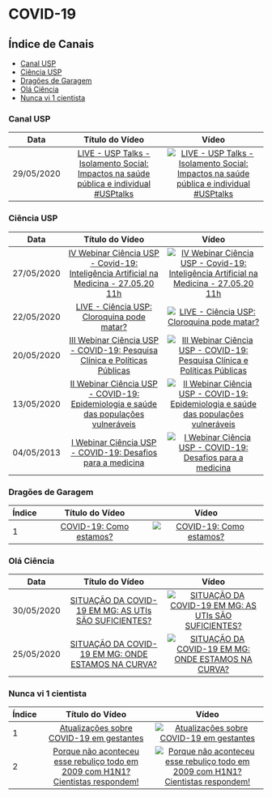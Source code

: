 # COVID-19

## Índice de Canais

* [Canal USP](#Canal-USP)
* [Ciência USP](#Ciência-USP)
* [Dragões de Garagem](#Dragões-de-Garagem)
* [Olá Ciência](#Olá-ciencia)
* [Nunca vi 1 cientista](#Nunca-vi-1-cientista)

### Canal USP

| Data | Título do Vídeo                                                                                      | Vídeo |
| -------|:----------------------------------------------------------------------------------------------------:|:-----:|
| 29/05/2020 | [LIVE - USP Talks - Isolamento Social: Impactos na saúde pública e individual #USPtalks](https://www.youtube.com/watch?v=wK9qf0BA97s)                                | [![LIVE - USP Talks - Isolamento Social: Impactos na saúde pública e individual #USPtalks](https://img.youtube.com/vi/wK9qf0BA97s/mqdefault.jpg)](http://www.youtube.com/watch?v=wK9qf0BA97s)|

### Ciência USP

| Data | Título do Vídeo                                                                                      | Vídeo |
| -------|:----------------------------------------------------------------------------------------------------:|:-----:|
| 27/05/2020 | [IV Webinar Ciência USP - Covid-19: Inteligência Artificial na Medicina - 27.05.20 11h](https://www.youtube.com/watch?v=JEJWqtGMJCs)                                | [![IV Webinar Ciência USP - Covid-19: Inteligência Artificial na Medicina - 27.05.20 11h](https://img.youtube.com/vi/JEJWqtGMJCs/mqdefault.jpg)](http://www.youtube.com/watch?v=JEJWqtGMJCs)|
| 22/05/2020 | [LIVE - Ciência USP: Cloroquina pode matar?](https://www.youtube.com/watch?v=4Fz_fm5dKVc)                                | [![LIVE - Ciência USP: Cloroquina pode matar?](https://img.youtube.com/vi/4Fz_fm5dKVc/mqdefault.jpg)](http://www.youtube.com/watch?v=4Fz_fm5dKVc)|
| 20/05/2020  | [III Webinar Ciência USP - COVID-19: Pesquisa Clínica e Políticas Públicas](http://www.youtube.com/watch?v=5HswjZTfc-Q)  | [![III Webinar Ciência USP - COVID-19: Pesquisa Clínica e Políticas Públicas](https://img.youtube.com/vi/5HswjZTfc-Q/mqdefault.jpg)](http://www.youtube.com/watch?v=5HswjZTfc-Q)|
| 13/05/2020  | [II Webinar Ciência USP - COVID-19: Epidemiologia e saúde das populações vulneráveis](http://www.youtube.com/watch?v=lQY3lvpLayU-Q)  | [![II Webinar Ciência USP - COVID-19: Epidemiologia e saúde das populações vulneráveis](https://img.youtube.com/vi/lQY3lvpLayU/mqdefault.jpg)](http://www.youtube.com/watch?v=lQY3lvpLayU)|
| 04/05/2013  | [I Webinar Ciência USP - COVID-19: Desafios para a medicina](http://www.youtube.com/watch?v=E8_WYavlwbc)  | [![I Webinar Ciência USP - COVID-19: Desafios para a medicina](https://img.youtube.com/vi/E8_WYavlwbc/mqdefault.jpg)](http://www.youtube.com/watch?v=E8_WYavlwbc)|

### Dragões de Garagem

| Índice | Título do Vídeo                                                                                      | Vídeo |
| -------|:----------------------------------------------------------------------------------------------------:|:-----:|
| 1      | [COVID-19: Como estamos?](https://www.youtube.com/watch?v=psu7URM-fgY)                               | [![COVID-19: Como estamos?](https://img.youtube.com/vi/psu7URM-fgY/mqdefault.jpg)](http://www.youtube.com/watch?v=psu7URM-fgY)|

### Olá Ciência

| Data | Título do Vídeo                                                                                      | Vídeo |
| -------|:----------------------------------------------------------------------------------------------------:|:-----:|
| 30/05/2020 | [SITUAÇÃO DA COVID-19 EM MG: AS UTIs SÃO SUFICIENTES?](https://www.youtube.com/watch?v=MaJMLqrtess)                               | [![SITUAÇÃO DA COVID-19 EM MG: AS UTIs SÃO SUFICIENTES?](https://img.youtube.com/vi/MaJMLqrtess/mqdefault.jpg)](http://www.youtube.com/watch?v=MaJMLqrtess)|
| 25/05/2020 | [SITUAÇÃO DA COVID-19 EM MG: ONDE ESTAMOS NA CURVA?](https://www.youtube.com/watch?v=QLGqwq1kZBI)                               | [![SITUAÇÃO DA COVID-19 EM MG: ONDE ESTAMOS NA CURVA?](https://img.youtube.com/vi/QLGqwq1kZBI/mqdefault.jpg)](http://www.youtube.com/watch?v=QLGqwq1kZBI)|

### Nunca vi 1 cientista

| Índice | Título do Vídeo                                                                                      | Vídeo |
| -------|:----------------------------------------------------------------------------------------------------:|:-----:|
| 1      | [Atualizações sobre COVID-19 em gestantes](https://www.youtube.com/watch?v=lQfrc1DFn_k)                               | [![Atualizações sobre COVID-19 em gestantes](https://img.youtube.com/vi/lQfrc1DFn_k/mqdefault.jpg)](http://www.youtube.com/watch?v=lQfrc1DFn_k)|
| 2      | [Porque não aconteceu esse rebuliço todo em 2009 com H1N1? Cientistas respondem!](https://www.youtube.com/watch?v=eF6cldamrd4)                               | [![Porque não aconteceu esse rebuliço todo em 2009 com H1N1? Cientistas respondem!](https://img.youtube.com/vi/eF6cldamrd4/mqdefault.jpg)](http://www.youtube.com/watch?v=eF6cldamrd4)|
